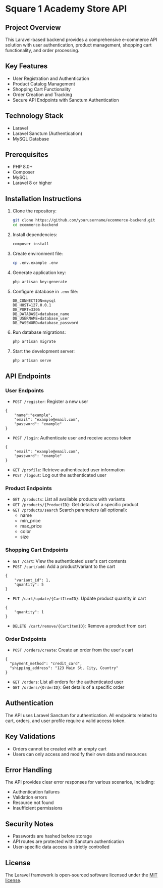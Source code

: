 # Square 1 Academy Store API

## Project Overview

This Laravel-based backend provides a comprehensive e-commerce API solution with user authentication, product management, shopping cart functionality, and order processing.

## Key Features

- User Registration and Authentication
- Product Catalog Management
- Shopping Cart Functionality
- Order Creation and Tracking
- Secure API Endpoints with Sanctum Authentication

## Technology Stack

- Laravel
- Laravel Sanctum (Authentication)
- MySQL Database

## Prerequisites

- PHP 8.0+
- Composer
- MySQL
- Laravel 8 or higher

## Installation Instructions

1. Clone the repository:
   ```bash
   git clone https://github.com/yourusername/ecommerce-backend.git
   cd ecommerce-backend
   ```

2. Install dependencies:
   ```bash
   composer install
   ```

3. Create environment file:
   ```bash
   cp .env.example .env
   ```

4. Generate application key:
   ```bash
   php artisan key:generate
   ```

5. Configure database in `.env` file:
   ```
   DB_CONNECTION=mysql
   DB_HOST=127.0.0.1
   DB_PORT=3306
   DB_DATABASE=database_name
   DB_USERNAME=database_user
   DB_PASSWORD=database_password
   ```

6. Run database migrations:
   ```bash
   php artisan migrate
   ```

7. Start the development server:
   ```bash
   php artisan serve
   ```

## API Endpoints

### User Endpoints
- `POST /register`: Register a new user
````
{
    "name":"example",
    "email": "example@email.com",
    "password": "example"
}
````
- `POST /login`: Authenticate user and receive access token
````
{
    "email": "example@email.com",
    "password": "example"
}
````
- `GET /profile`: Retrieve authenticated user information
- `POST /logout`: Log out the authenticated user

### Product Endpoints
- `GET /products`: List all available products with variants
- `GET /products/{ProductID}`: Get details of a specific product
- `GET /products/search` Search parameters (all optional):
  - name
  - min_price
  - max_price
  - color
  - size

### Shopping Cart Endpoints
- `GET /cart`: View the authenticated user's cart contents
- `POST /cart/add`: Add a product/variant to the cart
````
{
    "variant_id": 1,
    "quantity": 5 
}
````
- `PUT /cart/update/{CartItemID}`: Update product quantity in cart
````
{
    "quantity": 1 
}
````
- `DELETE /cart/remove/{CartItemID}`: Remove a product from cart

### Order Endpoints
- `POST /orders/create`: Create an order from the user's cart
````
{
  "payment_method": "credit_card",
  "shipping_address": "123 Main St, City, Country"
}
````
- `GET /orders`: List all orders for the authenticated user
- `GET /orders/{OrderID}`: Get details of a specific order

## Authentication

The API uses Laravel Sanctum for authentication. All endpoints related to cart, orders, and user profile require a valid access token.

## Key Validations

- Orders cannot be created with an empty cart
- Users can only access and modify their own data and resources

## Error Handling

The API provides clear error responses for various scenarios, including:
- Authentication failures
- Validation errors
- Resource not found
- Insufficient permissions

## Security Notes

- Passwords are hashed before storage
- API routes are protected with Sanctum authentication
- User-specific data access is strictly controlled
## License

The Laravel framework is open-sourced software licensed under the [MIT license](https://opensource.org/licenses/MIT).
